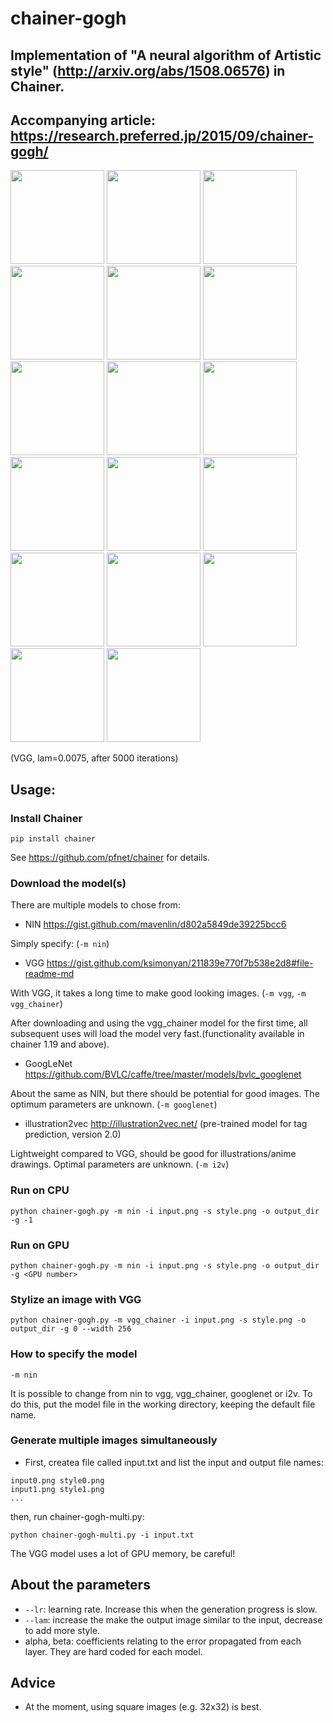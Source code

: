 # chainer-gogh

## Implementation of "A neural algorithm of Artistic style" (http://arxiv.org/abs/1508.06576) in Chainer.
## Accompanying article: https://research.preferred.jp/2015/09/chainer-gogh/

<img src="https://raw.githubusercontent.com/mattya/chainer-gogh/master/sample_images/cat.png" height="150px">


<img src="https://raw.githubusercontent.com/mattya/chainer-gogh/master/sample_images/style_0.png" height="150px">
<img src="https://raw.githubusercontent.com/mattya/chainer-gogh/master/sample_images/im0.png" height="150px">
<img src="https://raw.githubusercontent.com/mattya/chainer-gogh/master/sample_images/style_1.png" height="150px">
<img src="https://raw.githubusercontent.com/mattya/chainer-gogh/master/sample_images/im1.png" height="150px">

<img src="https://raw.githubusercontent.com/mattya/chainer-gogh/master/sample_images/style_2.png" height="150px">
<img src="https://raw.githubusercontent.com/mattya/chainer-gogh/master/sample_images/im2.png" height="150px">
<img src="https://raw.githubusercontent.com/mattya/chainer-gogh/master/sample_images/style_3.png" height="150px">
<img src="https://raw.githubusercontent.com/mattya/chainer-gogh/master/sample_images/im3.png" height="150px">

<img src="https://raw.githubusercontent.com/mattya/chainer-gogh/master/sample_images/style_4.jpg" height="150px">
<img src="https://raw.githubusercontent.com/mattya/chainer-gogh/master/sample_images/im4.png" height="150px">
<img src="https://raw.githubusercontent.com/mattya/chainer-gogh/master/sample_images/style_5.png" height="150px">
<img src="https://raw.githubusercontent.com/mattya/chainer-gogh/master/sample_images/im5.png" height="150px">

<img src="https://raw.githubusercontent.com/mattya/chainer-gogh/master/sample_images/style_6.png" height="150px">
<img src="https://raw.githubusercontent.com/mattya/chainer-gogh/master/sample_images/im6.png" height="150px">
<img src="https://raw.githubusercontent.com/mattya/chainer-gogh/master/sample_images/style_7.png" height="150px">
<img src="https://raw.githubusercontent.com/mattya/chainer-gogh/master/sample_images/im7.png" height="150px">

(VGG, lam=0.0075, after 5000 iterations)

## Usage:
### Install Chainer
```
pip install chainer
```
See https://github.com/pfnet/chainer for details.

### Download the model(s)
There are multiple models to chose from:
* NIN https://gist.github.com/mavenlin/d802a5849de39225bcc6

Simply specify: (`-m nin`)
* VGG https://gist.github.com/ksimonyan/211839e770f7b538e2d8#file-readme-md

With VGG, it takes a long time to make good looking images. (`-m vgg`, `-m vgg_chainer`)

After downloading and using the vgg_chainer model for the first time, all subsequent uses will load the model very fast.(functionality available in chainer 1.19 and above).

* GoogLeNet https://github.com/BVLC/caffe/tree/master/models/bvlc_googlenet

About the same as NIN, but there should be potential for good images. The optimum parameters are unknown. (`-m googlenet`)

* illustration2vec http://illustration2vec.net/   (pre-trained model for tag prediction, version 2.0)

Lightweight compared to VGG, should be good for illustrations/anime drawings. Optimal parameters are unknown. (`-m i2v`)

### Run on CPU
```
python chainer-gogh.py -m nin -i input.png -s style.png -o output_dir -g -1
```

### Run on GPU
```
python chainer-gogh.py -m nin -i input.png -s style.png -o output_dir -g <GPU number>
```

### Stylize an image with VGG
```
python chainer-gogh.py -m vgg_chainer -i input.png -s style.png -o output_dir -g 0 --width 256
```

### How to specify the model
```
-m nin
```
It is possible to change from nin to vgg, vgg_chainer, googlenet or i2v. To do this, put the model file in the working directory, keeping the default file name.

### Generate multiple images simultaneously
* First, createa file called input.txt and list the input and output file names:
```
input0.png style0.png
input1.png style1.png
...
```
then, run chainer-gogh-multi.py:
```
python chainer-gogh-multi.py -i input.txt
```
The VGG model uses a lot of GPU memory, be careful!

## About the parameters
* `--lr`: learning rate. Increase this when the generation progress is slow.
* `--lam`: increase the make the output image similar to the input, decrease to add more style.
* alpha, beta: coefficients relating to the error propagated from each layer. They are hard coded for each model.

## Advice
* At the moment, using square images (e.g. 32x32) is best.
